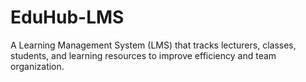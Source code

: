 # EduHub-LMS
A Learning Management System (LMS) that tracks lecturers, classes, students, and learning resources to improve efficiency and team organization.
